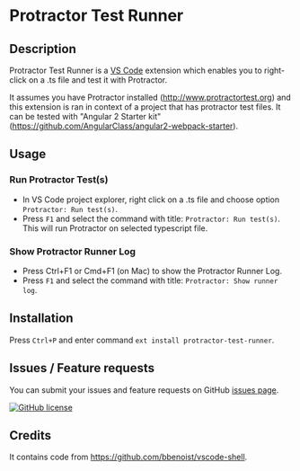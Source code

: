 # Protractor Test Runner

## Description

Protractor Test Runner is a [VS Code][vscode] extension which enables you to right-click on a .ts file and test it with Protractor.

It assumes you have Protractor installed (http://www.protractortest.org) and this extension is ran in context of a project that has protractor test files. It can be tested with "Angular 2 Starter kit" (https://github.com/AngularClass/angular2-webpack-starter).

## Usage
### Run Protractor Test(s)
* In VS Code project explorer, right click on a .ts file and choose option `Protractor: Run test(s)`.
* Press `F1` and select the command with title: `Protractor: Run test(s)`. This will run Protractor on selected typescript file.

### Show Protractor Runner Log
* Press Ctrl+F1 or Cmd+F1 (on Mac) to show the Protractor Runner Log.
* Press `F1` and select the command with title: `Protractor: Show runner log`.

## Installation
Press `Ctrl+P` and enter command `ext install protractor-test-runner`.

## Issues / Feature requests
You can submit your issues and feature requests on GitHub [issues page][issues].

[![GitHub license](https://img.shields.io/badge/license-MIT-blue.svg)][license]

## Credits
It contains code from https://github.com/bbenoist/vscode-shell.

[marketplace]: https://marketplace.visualstudio.com/items/luciannaie.protractor-test-runner
[gh-repo]: https://github.com/lnaie/vscode-protractor-test-runner
[issues]: https://github.com/lnaie/vscode-protractor-test-runner/issues/
[license]: https://github.com/lnaie/vscode-protractor-test-runner/master/LICENSE
[vscode]: https://code.visualstudio.com/
